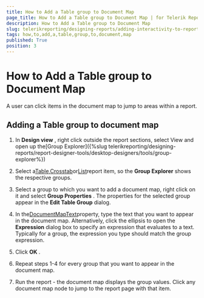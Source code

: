 ```yaml
---
title: How to Add a Table group to Document Map
page_title: How to Add a Table group to Document Map | for Telerik Reporting Documentation
description: How to Add a Table group to Document Map
slug: telerikreporting/designing-reports/adding-interactivity-to-reports/document-map/how-to-add-a-table-group-to-document-map
tags: how,to,add,a,table,group,to,document,map
published: True
position: 3
---
```


# How to Add a Table group to Document Map



A user can click items in the document map to jump      	to areas within a report.

## Adding a Table group to document map

1. In __Design view__  , right click outside the report sections, select View and open up the[Group Explorer]({%slug telerikreporting/designing-reports/report-designer-tools/desktop-designers/tools/group-explorer%})

1. Select a[Table](/reporting/api/Telerik.Reporting.Table),[Crosstab](/reporting/api/Telerik.Reporting.Crosstab)or[List](/reporting/api/Telerik.Reporting.List)report item, so the __Group Explorer__  shows the respective groups.

1. Select a group to which you want to add a document map, right click on it and select __Group Properties__  . The properties for the selected group appear in the __Edit Table Group__  dialog.

1. In the[DocumentMapText](/reporting/api/Telerik.Reporting.TableGroup#Telerik_Reporting_TableGroup_DocumentMapText)property, 
	type the text that you want to appear in the document map. Alternatively, click the ellipsis to open the __Expression__  dialog box to specify an expression that evaluates to a text.
	Typically for a group, the expression you type should match the group expression.

1. Click __OK__  .

1. Repeat steps 1-4 for every group that you want to appear in the document map.

1. Run the report - the document map displays the group values. Click any document map node to jump to the report page with that item.
